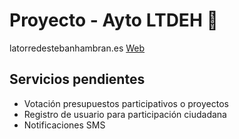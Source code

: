 # Proyecto - Ayto LTDEH :school:

latorredestebanhambran.es
[Web](https://www.latorredestebanhambran.es)

## Servicios pendientes

* Votación presupuestos participativos o proyectos
* Registro de usuario para participación ciudadana
* Notificaciones SMS